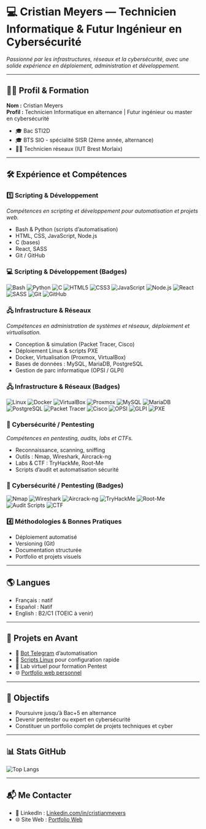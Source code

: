 # 💻 Cristian Meyers — Technicien Informatique & Futur Ingénieur en Cybersécurité

<!-- ![Banner](https://user-images.githubusercontent.com/00000000/banner.png)  -->
*Passionné par les infrastructures, réseaux et la cybersécurité, avec une solide expérience en déploiement, administration et développement.*

---

## 🧑‍🎓 Profil & Formation

**Nom :** Cristian Meyers  
**Profil :** Technicien Informatique en alternance | Futur ingénieur ou master en cybersécurité  

- 🎓 Bac STI2D  
- 🎓 BTS SIO - spécialité SISR (2ème année, alternance)  
- 👨‍💻 Technicien réseaux (IUT Brest Morlaix)  

---

## 🛠 Expérience et Compétences

### 1️⃣ Scripting & Développement
*Compétences en scripting et développement pour automatisation et projets web.*  
- Bash & Python (scripts d’automatisation)  
- HTML, CSS, JavaScript, Node.js  
- C (bases)  
- React, SASS  
- Git / GitHub  

### 💻 Scripting & Développement (Badges)
![Bash](https://img.shields.io/badge/Bash-4EAA25?style=for-the-badge&logo=gnu-bash&logoColor=white)
![Python](https://img.shields.io/badge/Python-3776AB?style=for-the-badge&logo=python&logoColor=white)
![C](https://img.shields.io/badge/C-00599C?style=for-the-badge&logo=c&logoColor=white)
![HTML5](https://img.shields.io/badge/HTML5-E34F26?style=for-the-badge&logo=html5&logoColor=white)
![CSS3](https://img.shields.io/badge/CSS3-1572B6?style=for-the-badge&logo=css3&logoColor=white)
![JavaScript](https://img.shields.io/badge/JS-F7DF1E?style=for-the-badge&logo=javascript&logoColor=black)
![Node.js](https://img.shields.io/badge/Node.js-339933?style=for-the-badge&logo=node.js&logoColor=white)
![React](https://img.shields.io/badge/React-61DAFB?style=for-the-badge&logo=react&logoColor=black)
![SASS](https://img.shields.io/badge/SASS-CC6699?style=for-the-badge&logo=sass&logoColor=white)
![Git](https://img.shields.io/badge/Git-F05032?style=for-the-badge&logo=git&logoColor=white)
![GitHub](https://img.shields.io/badge/GitHub-181717?style=for-the-badge&logo=github&logoColor=white)

### 🖧 Infrastructure & Réseaux
*Compétences en administration de systèmes et réseaux, déploiement et virtualisation.*  
- Conception & simulation (Packet Tracer, Cisco)  
- Déploiement Linux & scripts PXE  
- Docker, Virtualisation (Proxmox, VirtualBox)  
- Bases de données : MySQL, MariaDB, PostgreSQL  
- Gestion de parc informatique (OPSI / GLPI)  

### 🖧 Infrastructure & Réseaux (Badges)
![Linux](https://img.shields.io/badge/Linux-FCC624?style=for-the-badge&logo=linux&logoColor=black)
![Docker](https://img.shields.io/badge/Docker-2496ED?style=for-the-badge&logo=docker&logoColor=white)
![VirtualBox](https://img.shields.io/badge/VirtualBox-183A61?style=for-the-badge&logo=virtualbox&logoColor=white)
![Proxmox](https://img.shields.io/badge/Proxmox-CC0000?style=for-the-badge&logo=proxmox&logoColor=white)
![MySQL](https://img.shields.io/badge/MySQL-4479A1?style=for-the-badge&logo=mysql&logoColor=white)
![MariaDB](https://img.shields.io/badge/MariaDB-003545?style=for-the-badge&logo=mariadb&logoColor=white)
![PostgreSQL](https://img.shields.io/badge/PostgreSQL-336791?style=for-the-badge&logo=postgresql&logoColor=white)
![Packet Tracer](https://img.shields.io/badge/Packet%20Tracer-FF6600?style=for-the-badge)
![Cisco](https://img.shields.io/badge/Cisco-1BA0E2?style=for-the-badge&logo=cisco&logoColor=white)
![OPSI](https://img.shields.io/badge/OPSI-0078D7?style=for-the-badge)
![GLPI](https://img.shields.io/badge/GLPI-0078D7?style=for-the-badge)
![PXE](https://img.shields.io/badge/PXE-0D6EFD?style=for-the-badge)

### 🔐 Cybersécurité / Pentesting
*Compétences en pentesting, audits, labs et CTFs.*  
- Reconnaissance, scanning, sniffing  
- Outils : Nmap, Wireshark, Aircrack-ng  
- Labs & CTF : TryHackMe, Root-Me  
- Scripts d’audit et automatisation sécurité  

### 🔐 Cybersécurité / Pentesting (Badges)
![Nmap](https://img.shields.io/badge/Nmap-9cf?style=for-the-badge&logo=nmap&logoColor=black)
![Wireshark](https://img.shields.io/badge/Wireshark-2580B3?style=for-the-badge&logo=wireshark&logoColor=white)
![Aircrack-ng](https://img.shields.io/badge/Aircrack--ng-ff0000?style=for-the-badge&logo=aircrack-ng&logoColor=white)
![TryHackMe](https://img.shields.io/badge/TryHackMe-FF6D00?style=for-the-badge)
![Root-Me](https://img.shields.io/badge/Root-Me-000000?style=for-the-badge)
![Audit Scripts](https://img.shields.io/badge/Scripts%20d'Audit-8A2BE2?style=for-the-badge)
![CTF](https://img.shields.io/badge/CTF-FF4500?style=for-the-badge)

### 4️⃣ Méthodologies & Bonnes Pratiques
- Déploiement automatisé  
- Versioning (Git)  
- Documentation structurée  
- Portfolio et projets visuels  

---

## 🌎 Langues
- Français : natif  
- Español : Natif  
- English : B2/C1 (TOEIC à venir)  

---

## 🚀 Projets en Avant
- 🤖 [Bot Telegram](https://github.com/cristianmeyers/bot-telegram) d’automatisation  
- 🐧 [Scripts Linux](https://github.com/cristianmeyers/linux-scripts) pour configuration rapide  
- 🔐 Lab virtuel pour formation Pentest  
- 🌐 [Portfolio web personnel](https://cristianmeyers.github.io/portfolio/)  

---

## 🎯 Objectifs
- Poursuivre jusqu’à Bac+5 en alternance  
- Devenir pentester ou expert en cybersécurité  
- Constituer un portfolio complet de projets techniques et cyber  

---

## 📊 Stats GitHub

<!-- ![GitHub Stats](https://github-readme-stats.vercel.app/api?username=cristianmeyers&show_icons=true&theme=tokyonight) -->
![Top Langs](https://github-readme-stats.vercel.app/api/top-langs/?username=cristianmeyers&layout=compact&theme=tokyonight)

---

## 📬 Me Contacter
- 💼 LinkedIn : [Linkedin.com/in/cristianmeyers](https://linkedin.com/in/cristianmeyers)
- 🌐 Site Web : [Portfolio Web](https://cristianmeyers.github.io/portfolio/) 
